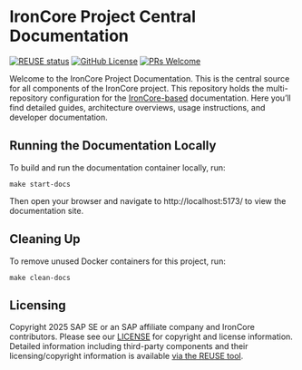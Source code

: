 # IronCore Project Central Documentation

[![REUSE status](https://api.reuse.software/badge/github.com/ironcore-dev/ironcore-dev.github.io)](https://api.reuse.software/info/github.com/ironcore-dev/ironcore-dev.github.io)
[![GitHub License](https://img.shields.io/static/v1?label=License&message=Apache-2.0&color=blue)](LICENSE)
[![PRs Welcome](https://img.shields.io/badge/PRs-welcome-brightgreen.svg)](https://makeapullrequest.com)

Welcome to the IronCore Project Documentation. This is the central source for all components of the IronCore project.
This repository holds the multi-repository configuration for the [IronCore-based](https://github.com/ironcore-dev) documentation.
Here you’ll find detailed guides, architecture overviews, usage instructions, and developer documentation.

## Running the Documentation Locally

To build and run the documentation container locally, run:

```
make start-docs
```

Then open your browser and navigate to http://localhost:5173/ to view the documentation site.

## Cleaning Up

To remove unused Docker containers for this project, run:
```
make clean-docs
```

## Licensing

Copyright 2025 SAP SE or an SAP affiliate company and IronCore contributors. Please see our [LICENSE](LICENSE) for 
copyright and license information. Detailed information including third-party components and their licensing/copyright 
information is available [via the REUSE tool](https://api.reuse.software/info/github.com/ironcore-dev/ironcore-dev.github.io).
